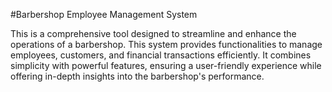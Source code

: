 #Barbershop Employee Management System

This is a comprehensive tool designed to streamline and enhance the operations of a barbershop. This system provides functionalities to manage employees, customers, and financial transactions efficiently. It combines simplicity with powerful features, ensuring a user-friendly experience while offering in-depth insights into the barbershop's performance.
